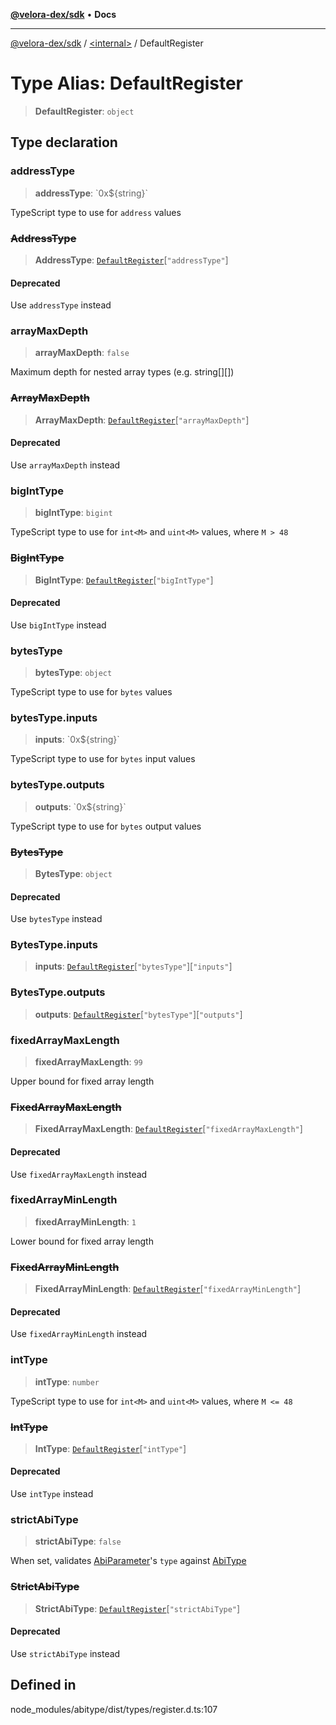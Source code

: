 [**@velora-dex/sdk**](../../README.md) • **Docs**

***

[@velora-dex/sdk](../../globals.md) / [\<internal\>](../README.md) / DefaultRegister

# Type Alias: DefaultRegister

> **DefaultRegister**: `object`

## Type declaration

### addressType

> **addressType**: \`0x$\{string\}\`

TypeScript type to use for `address` values

### ~~AddressType~~

> **AddressType**: [`DefaultRegister`](DefaultRegister.md)\[`"addressType"`\]

#### Deprecated

Use `addressType` instead

### arrayMaxDepth

> **arrayMaxDepth**: `false`

Maximum depth for nested array types (e.g. string[][])

### ~~ArrayMaxDepth~~

> **ArrayMaxDepth**: [`DefaultRegister`](DefaultRegister.md)\[`"arrayMaxDepth"`\]

#### Deprecated

Use `arrayMaxDepth` instead

### bigIntType

> **bigIntType**: `bigint`

TypeScript type to use for `int<M>` and `uint<M>` values, where `M > 48`

### ~~BigIntType~~

> **BigIntType**: [`DefaultRegister`](DefaultRegister.md)\[`"bigIntType"`\]

#### Deprecated

Use `bigIntType` instead

### bytesType

> **bytesType**: `object`

TypeScript type to use for `bytes` values

### bytesType.inputs

> **inputs**: \`0x$\{string\}\`

TypeScript type to use for `bytes` input values

### bytesType.outputs

> **outputs**: \`0x$\{string\}\`

TypeScript type to use for `bytes` output values

### ~~BytesType~~

> **BytesType**: `object`

#### Deprecated

Use `bytesType` instead

### BytesType.inputs

> **inputs**: [`DefaultRegister`](DefaultRegister.md)\[`"bytesType"`\]\[`"inputs"`\]

### BytesType.outputs

> **outputs**: [`DefaultRegister`](DefaultRegister.md)\[`"bytesType"`\]\[`"outputs"`\]

### fixedArrayMaxLength

> **fixedArrayMaxLength**: `99`

Upper bound for fixed array length

### ~~FixedArrayMaxLength~~

> **FixedArrayMaxLength**: [`DefaultRegister`](DefaultRegister.md)\[`"fixedArrayMaxLength"`\]

#### Deprecated

Use `fixedArrayMaxLength` instead

### fixedArrayMinLength

> **fixedArrayMinLength**: `1`

Lower bound for fixed array length

### ~~FixedArrayMinLength~~

> **FixedArrayMinLength**: [`DefaultRegister`](DefaultRegister.md)\[`"fixedArrayMinLength"`\]

#### Deprecated

Use `fixedArrayMinLength` instead

### intType

> **intType**: `number`

TypeScript type to use for `int<M>` and `uint<M>` values, where `M <= 48`

### ~~IntType~~

> **IntType**: [`DefaultRegister`](DefaultRegister.md)\[`"intType"`\]

#### Deprecated

Use `intType` instead

### strictAbiType

> **strictAbiType**: `false`

When set, validates [AbiParameter](../namespaces/Users_alexeyshchur_Desktop_Repos_paraswap-sdk_node_modules_web3-types_lib_commonjs_index/type-aliases/AbiParameter.md)'s `type` against [AbiType](AbiType.md)

### ~~StrictAbiType~~

> **StrictAbiType**: [`DefaultRegister`](DefaultRegister.md)\[`"strictAbiType"`\]

#### Deprecated

Use `strictAbiType` instead

## Defined in

node\_modules/abitype/dist/types/register.d.ts:107
